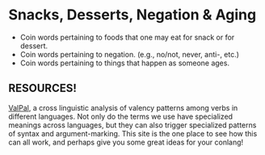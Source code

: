 # Snacks, Desserts, Negation & Aging

+ Coin words pertaining to foods that one may eat for snack or for dessert.
+ Coin words pertaining to negation. (e.g., no/not, never, anti-, etc.)
+ Coin words pertaining to things that happen as someone ages.

## RESOURCES!

[ValPal](http://valpal.info/), a cross linguistic analysis of valency patterns among verbs in different languages. Not only do the terms we use have specialized meanings across languages, but they can also trigger specialized patterns of syntax and argument-marking. This site is the one place to see how this can all work, and perhaps give you some great ideas for your conlang!
